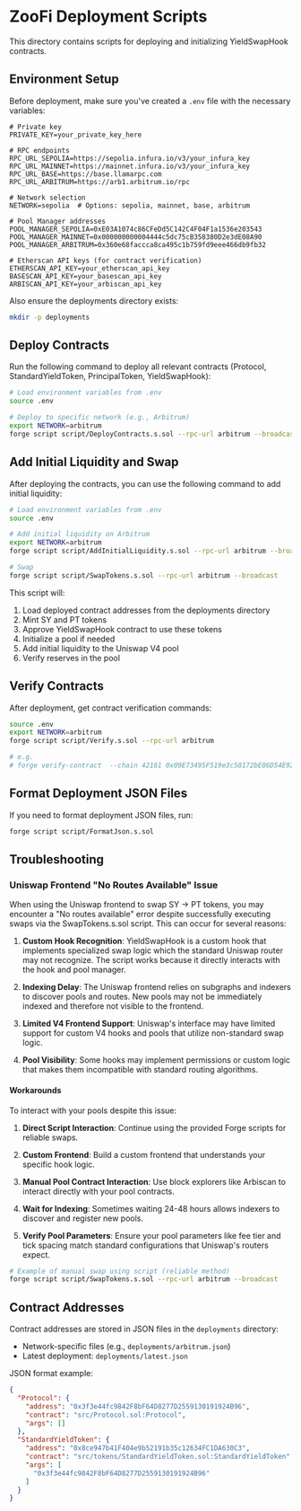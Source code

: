 # ZooFi Deployment Scripts

This directory contains scripts for deploying and initializing YieldSwapHook contracts.

## Environment Setup

Before deployment, make sure you've created a `.env` file with the necessary variables:

```
# Private key
PRIVATE_KEY=your_private_key_here

# RPC endpoints
RPC_URL_SEPOLIA=https://sepolia.infura.io/v3/your_infura_key
RPC_URL_MAINNET=https://mainnet.infura.io/v3/your_infura_key
RPC_URL_BASE=https://base.llamarpc.com
RPC_URL_ARBITRUM=https://arb1.arbitrum.io/rpc

# Network selection
NETWORK=sepolia  # Options: sepolia, mainnet, base, arbitrum

# Pool Manager addresses
POOL_MANAGER_SEPOLIA=0xE03A1074c86CFeDd5C142C4F04F1a1536e203543
POOL_MANAGER_MAINNET=0x000000000004444c5dc75cB358380D2e3dE08A90
POOL_MANAGER_ARBITRUM=0x360e68faccca8ca495c1b759fd9eee466db9fb32

# Etherscan API keys (for contract verification)
ETHERSCAN_API_KEY=your_etherscan_api_key
BASESCAN_API_KEY=your_basescan_api_key
ARBISCAN_API_KEY=your_arbiscan_api_key
```

Also ensure the deployments directory exists:

```bash
mkdir -p deployments
```

## Deploy Contracts

Run the following command to deploy all relevant contracts (Protocol, StandardYieldToken, PrincipalToken, YieldSwapHook):

```bash
# Load environment variables from .env
source .env

# Deploy to specific network (e.g., Arbitrum)
export NETWORK=arbitrum
forge script script/DeployContracts.s.sol --rpc-url arbitrum --broadcast --verify
```

## Add Initial Liquidity and Swap

After deploying the contracts, you can use the following command to add initial liquidity:

```bash
# Load environment variables from .env
source .env

# Add initial liquidity on Arbitrum
export NETWORK=arbitrum
forge script script/AddInitialLiquidity.s.sol --rpc-url arbitrum --broadcast

# Swap
forge script script/SwapTokens.s.sol --rpc-url arbitrum --broadcast
```

This script will:
1. Load deployed contract addresses from the deployments directory
2. Mint SY and PT tokens
3. Approve YieldSwapHook contract to use these tokens
4. Initialize a pool if needed
5. Add initial liquidity to the Uniswap V4 pool
6. Verify reserves in the pool

## Verify Contracts

After deployment, get contract verification commands:

```bash
source .env
export NETWORK=arbitrum
forge script script/Verify.s.sol --rpc-url arbitrum

# e.g.
# forge verify-contract  --chain 42161 0x09E73495F519e3c58172bE06D54E92905210C43E src/tokens/StandardYieldToken.sol:StandardYieldToken --constructor-args $(cast abi-encode "constructor(address)" 0xD4EA290223Ae45EBe87E36f2500270b1CA404Ef7) --etherscan-api-key $ETHERSCAN_API_KEY_ARBITRUM
```

## Format Deployment JSON Files

If you need to format deployment JSON files, run:

```bash
forge script script/FormatJson.s.sol
```

## Troubleshooting

### Uniswap Frontend "No Routes Available" Issue

When using the Uniswap frontend to swap SY -> PT tokens, you may encounter a "No routes available" error despite successfully executing swaps via the SwapTokens.s.sol script. This can occur for several reasons:

1. **Custom Hook Recognition**: YieldSwapHook is a custom hook that implements specialized swap logic which the standard Uniswap router may not recognize. The script works because it directly interacts with the hook and pool manager.

2. **Indexing Delay**: The Uniswap frontend relies on subgraphs and indexers to discover pools and routes. New pools may not be immediately indexed and therefore not visible to the frontend.

3. **Limited V4 Frontend Support**: Uniswap's interface may have limited support for custom V4 hooks and pools that utilize non-standard swap logic.

4. **Pool Visibility**: Some hooks may implement permissions or custom logic that makes them incompatible with standard routing algorithms.

#### Workarounds

To interact with your pools despite this issue:

1. **Direct Script Interaction**: Continue using the provided Forge scripts for reliable swaps.

2. **Custom Frontend**: Build a custom frontend that understands your specific hook logic.

3. **Manual Pool Contract Interaction**: Use block explorers like Arbiscan to interact directly with your pool contracts.

4. **Wait for Indexing**: Sometimes waiting 24-48 hours allows indexers to discover and register new pools.

5. **Verify Pool Parameters**: Ensure your pool parameters like fee tier and tick spacing match standard configurations that Uniswap's routers expect.

```bash
# Example of manual swap using script (reliable method)
forge script script/SwapTokens.s.sol --rpc-url arbitrum --broadcast
```

## Contract Addresses

Contract addresses are stored in JSON files in the `deployments` directory:
- Network-specific files (e.g., `deployments/arbitrum.json`)
- Latest deployment: `deployments/latest.json`

JSON format example:
```json
{
  "Protocol": {
    "address": "0x3f3e44fc9842F8bF64D8277D2559130191924B96",
    "contract": "src/Protocol.sol:Protocol",
    "args": []
  },
  "StandardYieldToken": {
    "address": "0x8ce947b41F404e9b52191b35c12634FC1DA630C3",
    "contract": "src/tokens/StandardYieldToken.sol:StandardYieldToken", 
    "args": [
      "0x3f3e44fc9842F8bF64D8277D2559130191924B96"
    ]
  }
}
```
